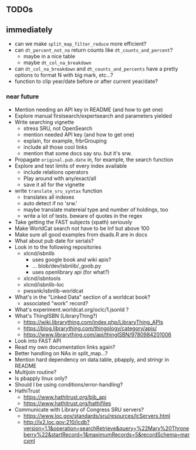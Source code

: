 
## TODOs

## immediately

- can we make `split_map_filter_reduce` more efficient?
- can `dt_percent_not_na` return counts like `dt_counts_and_percent`?
  * maybe in a nice table
  * maybe `dt_col_na_breakdown`
- can `dt_col_na_breakdown` and `dt_counts_and_percents` have a pretty
  options to format N with big mark, etc...?
- function to clip year/date before or after current year/date?



### near future

- Mention needing an API key in README (and how to get one)
- Explore manual firstsearch/expertsearch and parameters yielded
- Write searching vignette
  * stress SRU, not OpenSearch
  * mention needed API key (and how to get one)
  * explain, for example, frbrGrouping
  * include all those cool links
  * mention that some docs say sru. but it's srw.
- Propagate `original.pub.date` in, for example, the search function
- Explore and test limits of every index available
  * include relations operators
  * Play around with any/exact/all
  * save it all for the vignette
- write `translate_sru_syntax` function
  * translates all indexes
  * auto detect if no 'srw\.'
  * maybe translate matereial type and number of holdings, too
  * write a lot of tests. beware of quotes in the regex
- Take getting the FAST subjects (xpath) seriously
- Make WorldCat search not have to be Inf but above 100
- Make sure all good examples from dsads.R are in docs
- What about pub date for serials?
- Look in to the following repositories
  * xlcnd/isbnlib
    - uses google book and wiki apis?
    - ... blob/dev/isbnlib/\_goob.py
    - uses openlibrary api (for what?)
  * xlcnd/isbntools
  * xlcnd/isbnlib-loc
  * pwssnk/isbnlib-worldcat
- What's in the "Linked Data" section of a worldcat book?
  * associated "work" record?
- What's experiment.worldcat.org/oclc/1.jsonld ?
- What's ThingISBN (LibraryThing?)
  * https://wiki.librarything.com/index.php/LibraryThing_APIs
  * https://blog.librarything.com/thingology/category/apis/
  * https://www.librarything.com/api/thingISBN/9780984201006
- Look into FAST API
- Read my own documentation links again?
- Better handling on NAs in split_map...?
- Mention hard dependency on data.table, pbapply, and stringr in README
- Multijoin routine?
- Is pbapply linux only?
- Should I be using conditions/error-handling?
- HathiTrust
  * https://www.hathitrust.org/bib_api
  * https://www.hathitrust.org/hathifiles
- Communicate with Library of Congress SRU servers?
  * https://www.loc.gov/standards/sru/resources/lcServers.html
  * http://lx2.loc.gov:210/lcdb?version=1.1&operation=searchRetrieve&query=%22Marv%20Throneberry%22&startRecord=1&maximumRecords=5&recordSchema=marcxml

